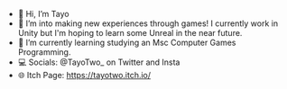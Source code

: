 - 👋 Hi, I’m Tayo
- 👀 I’m into making new experiences through games! I currently work in Unity but I'm hoping to learn some Unreal in the near future.
- 🌱 I’m currently learning studying an Msc Computer Games Programming.
- 💻 Socials: @TayoTwo_ on Twitter and Insta
- 🌐 Itch Page: https://tayotwo.itch.io/

